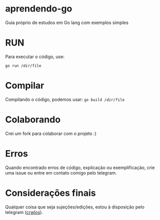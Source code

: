 # aprendendo-go
Guia próprio de estudos em Go lang com exemplos simples

# RUN
Para executar o código, use:

<code>go run /$dir/$file</code>

# Compilar
Compilando o código, podemos usar:
<code>go build /$dir/$file</code>

# Colaborando
Crei um fork para colaborar com o projeto :)


# Erros
Quando encontrado erros de código, explicação ou exemplificação, crie uma issue ou entre em contato comigo pelo telegram.



# Considerações finais

Qualquer coisa que seja sujeções/edições, estou à disposição pelo telegram (<a href="https://t.me/crwlos">crwlos</a>).
